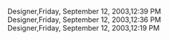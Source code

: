 ﻿Designer,Friday, September 12, 2003,12:39 PM  Designer,Friday, September 12, 2003,12:36 PM  Designer,Friday, September 12, 2003,12:19 PM
